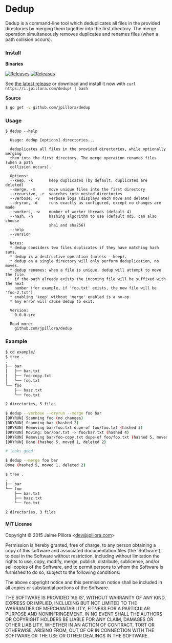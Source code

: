 # Dedup

Dedup is a command-line tool which deduplicates all files in the provided directories by merging them together into the first directory. The merge operation simultaneously removes duplicates and renames files (when a path collision occurs).

### Install

**Binaries**

[![Releases](https://img.shields.io/github/release/jpillora/dedup.svg)](https://github.com/jpillora/dedup/releases) [![Releases](https://img.shields.io/github/downloads/jpillora/dedup/total.svg)](https://github.com/jpillora/dedup/releases)

See [the latest release](https://github.com/jpillora/dedup/releases/latest) or download and install it now with `curl https://i.jpillora.com/dedup! | bash`

**Source**

```sh
$ go get -v github.com/jpillora/dedup
```

### Usage

```
$ dedup --help

  Usage: dedup [options] directories...

  deduplicates all files in the provided directories, while optionally merging
  them into the first directory. The merge operation renames files (when a path
  collision occurs).

  Options:
  --keep, -k       keep duplicates (by default, duplicates are deleted)
  --merge, -m      move unique files into the first directory
  --recursive, -r  searches into nested directories
  --verbose, -v    verbose logs (displays each move and delete)
  --dryrun, -d     runs exactly as configured, except no changes are made
  --workers, -w    number of worker threads (default 4)
  --hash, -h       hashing algorithm to use (default md5, can also choose
                   sha1 and sha256)
  --help
  --version

  Notes:
  * dedup considers two files duplicates if they have matching hash sums.
  * dedup is a destructive operation (unless --keep).
  * dedup on a single directory will only perform deduplication, no moves.
  * dedup renames: when a file is unique, dedup will attempt to move the file.
    if the path already exists the incoming file will be suffixed with the next
    number (for example, if 'foo.txt' exists, the new file will be 'foo-2.txt').
  * enabling 'keep' without 'merge' enabled is a no-op.
  * any error will cause dedup to exit.

  Version:
    0.0.0-src

  Read more:
    github.com/jpillora/dedup
```

### Example

```sh
$ cd example/
$ tree .
.
├── bar
│   ├── bar.txt
│   ├── foo-copy.txt
│   └── foo.txt
└── foo
    ├── bazz.txt
    └── foo.txt

2 directories, 5 files

$ dedup --verbose --dryrun --merge foo bar
[DRYRUN] Scanning foo (no changes)
[DRYRUN] Scanning bar (hashed 2)
[DRYRUN] Removing bar/foo.txt dupe-of foo/foo.txt (hashed 3)
[DRYRUN] Moving: bar/bar.txt -> foo/bar.txt (hashed 4)
[DRYRUN] Removing bar/foo-copy.txt dupe-of foo/foo.txt (hashed 5, moved 1, deleted 1)
[DRYRUN] Done (hashed 5, moved 1, deleted 2)

# looks good!

$ dedup --merge foo bar
Done (hashed 5, moved 1, deleted 2)

$ tree .
.
├── bar
└── foo
    ├── bar.txt
    ├── bazz.txt
    └── foo.txt

2 directories, 3 files
```

#### MIT License

Copyright © 2015 Jaime Pillora &lt;dev@jpillora.com&gt;

Permission is hereby granted, free of charge, to any person obtaining
a copy of this software and associated documentation files (the
'Software'), to deal in the Software without restriction, including
without limitation the rights to use, copy, modify, merge, publish,
distribute, sublicense, and/or sell copies of the Software, and to
permit persons to whom the Software is furnished to do so, subject to
the following conditions:

The above copyright notice and this permission notice shall be
included in all copies or substantial portions of the Software.

THE SOFTWARE IS PROVIDED 'AS IS', WITHOUT WARRANTY OF ANY KIND,
EXPRESS OR IMPLIED, INCLUDING BUT NOT LIMITED TO THE WARRANTIES OF
MERCHANTABILITY, FITNESS FOR A PARTICULAR PURPOSE AND NONINFRINGEMENT.
IN NO EVENT SHALL THE AUTHORS OR COPYRIGHT HOLDERS BE LIABLE FOR ANY
CLAIM, DAMAGES OR OTHER LIABILITY, WHETHER IN AN ACTION OF CONTRACT,
TORT OR OTHERWISE, ARISING FROM, OUT OF OR IN CONNECTION WITH THE
SOFTWARE OR THE USE OR OTHER DEALINGS IN THE SOFTWARE.
